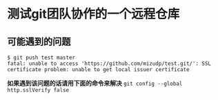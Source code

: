 # 测试git团队协作的一个远程仓库

## 可能遇到的问题
```
$ git push test master
fatal: unable to access 'https://github.com/mizudp/test.git/': SSL certificate problem: unable to get local issuer certificate
```
**如果遇到该问题的话请用下面的命令来解决**
`git config --global http.sslVerify false`
